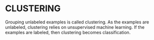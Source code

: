 # CLUSTERING
Grouping unlabeled examples is called clustering. As the examples are unlabeled, clustering relies on unsupervised machine learning. If the examples are labeled, then clustering becomes classification.
